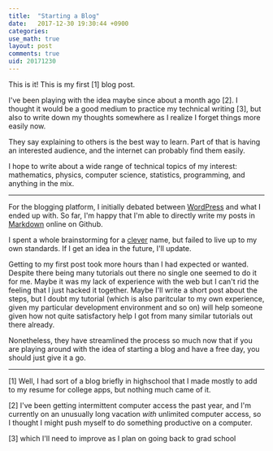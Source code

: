 ```yaml
---
title:  "Starting a Blog"
date:   2017-12-30 19:30:44 +0900
categories:
use_math: true
layout: post
comments: true
uid: 20171230
---
```


This is it! This is my first [1] blog post.

I've been playing with the idea maybe since about a month ago [2].
I thought it would be a good medium to practice my technical writing [3], but also to write down my thoughts somewhere as I realize I forget things more easily now.

They say explaining to others is the best way to learn. Part of that is having an interested audience, and the internet can probably find them easily.

I hope to write about a wide range of technical topics of my interest: mathematics, physics, computer science, statistics, programming, and anything in the mix.

---------

For the blogging platform, I initially debated between [WordPress][word-press] and what I ended up with. So far, I'm happy that I'm able to directly write my posts in [Markdown][markdown] online on Github.

I spent a whole brainstorming for a [clever][in-theory] name, but failed to live up to my own standards. If I get an idea in the future, I'll update.

Getting to my first post took more hours than I had expected or wanted. Despite there being many tutorials out there no single one seemed to do it for me. Maybe it was my lack of experience with the web but I can't rid the feeling that I just hacked it together. Maybe I'll write a short post about the steps, but I doubt my tutorial (which is also paritcular to my own experience, given my particular development environment and so on) will help someone given how not quite satisfactory help I got from many similar tutorials out there already.

Nonetheless, they have streamlined the process so much now that if you are playing around with the idea of starting a blog and have a free day, you should just give it a go.

----

[1] Well, I had sort of a blog briefly in highschool that I made mostly to add to my resume for college apps, but nothing much came of it.

[2] I've been getting intermittent computer access the past year, and I'm currently on an unusually long vacation *with* unlimited computer access, so I thought I might push myself to do something productive on a computer.

[3] which I'll need to improve as I plan on going back to grad school


[word-press]: https://wordpress.com/

[markdown]: https://en.wikipedia.org/wiki/Markdown

[in-theory]: https://lucatrevisan.wordpress.com/

